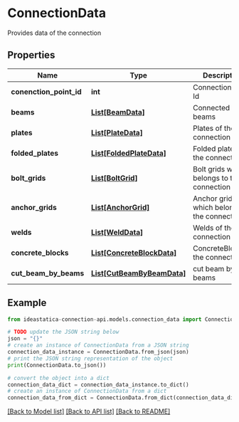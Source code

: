 # ConnectionData

Provides data of the connection

## Properties

Name | Type | Description | Notes
------------ | ------------- | ------------- | -------------
**conenction_point_id** | **int** | Connection Point Id | [optional] 
**beams** | [**List[BeamData]**](BeamData.md) | Connected beams | [optional] 
**plates** | [**List[PlateData]**](PlateData.md) | Plates of the connection | [optional] 
**folded_plates** | [**List[FoldedPlateData]**](FoldedPlateData.md) | Folded plate of the connection | [optional] 
**bolt_grids** | [**List[BoltGrid]**](BoltGrid.md) | Bolt grids which belongs to the connection | [optional] 
**anchor_grids** | [**List[AnchorGrid]**](AnchorGrid.md) | Anchor grids which belongs to the connection | [optional] 
**welds** | [**List[WeldData]**](WeldData.md) | Welds of the connection | [optional] 
**concrete_blocks** | [**List[ConcreteBlockData]**](ConcreteBlockData.md) | ConcreteBlocksof the connection | [optional] 
**cut_beam_by_beams** | [**List[CutBeamByBeamData]**](CutBeamByBeamData.md) | cut beam by beams | [optional] 

## Example

```python
from ideastatica-connection-api.models.connection_data import ConnectionData

# TODO update the JSON string below
json = "{}"
# create an instance of ConnectionData from a JSON string
connection_data_instance = ConnectionData.from_json(json)
# print the JSON string representation of the object
print(ConnectionData.to_json())

# convert the object into a dict
connection_data_dict = connection_data_instance.to_dict()
# create an instance of ConnectionData from a dict
connection_data_from_dict = ConnectionData.from_dict(connection_data_dict)
```
[[Back to Model list]](../README.md#documentation-for-models) [[Back to API list]](../README.md#documentation-for-api-endpoints) [[Back to README]](../README.md)


